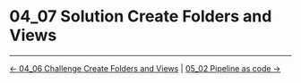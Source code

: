 # 04_07 Solution Create Folders and Views

<!-- FooterStart -->
---
[← 04_06 Challenge Create Folders and Views](../04_06_challenge_create_folders_views/README.md) | [05_02 Pipeline as code →](../../ch5_conclusion/05_01_pipeline_as_code/README.md)
<!-- FooterEnd -->
